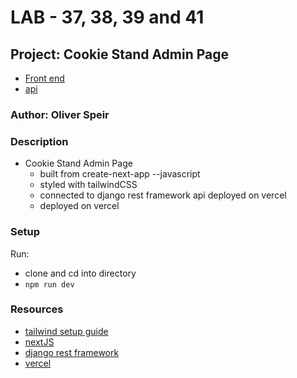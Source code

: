 # LAB - 37, 38, 39 and 41 

## Project: Cookie Stand Admin Page
- [Front end](https://cookie-stand-admin-livid.vercel.app/)
- [api](https://cookie-stand-api-eta.vercel.app/)

### Author: Oliver Speir

### Description

- Cookie Stand Admin Page
    - built from create-next-app --javascript
    - styled with tailwindCSS
    - connected to django rest framework api deployed on vercel
    - deployed on vercel

### Setup

Run:
- clone and cd into directory
- `npm run dev`

### Resources

- [tailwind setup guide](https://tailwindcss.com/docs/guides/nextjs)
- [nextJS](https://nextjs.org/)
- [django rest framework](https://www.django-rest-framework.org/)
- [vercel](https://vercel.com/)
